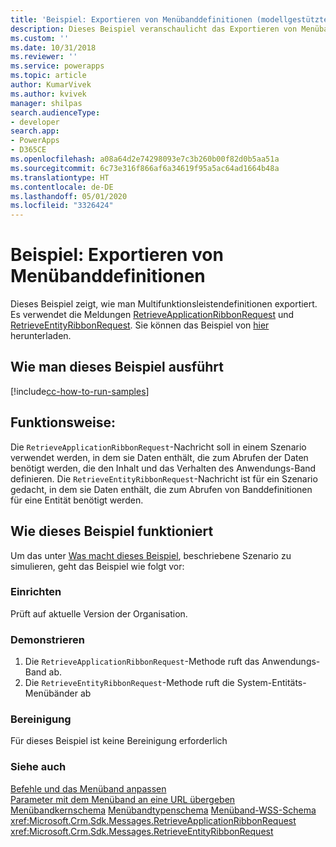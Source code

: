 ```yaml
---
title: 'Beispiel: Exportieren von Menübanddefinitionen (modellgestützte Apps) | Microsoft Docs'
description: Dieses Beispiel veranschaulicht das Exportieren von Menübanddefinitionen. Es wird die RetrieveApplicationRibbonRequest und RetrieveEntityRibbonRequest Nachrichten verwendet.
ms.custom: ''
ms.date: 10/31/2018
ms.reviewer: ''
ms.service: powerapps
ms.topic: article
author: KumarVivek
ms.author: kvivek
manager: shilpas
search.audienceType:
- developer
search.app:
- PowerApps
- D365CE
ms.openlocfilehash: a08a64d2e74298093e7c3b260b00f82d0b5aa51a
ms.sourcegitcommit: 6c73e316f866af6a34619f95a5ac64ad1664b48a
ms.translationtype: HT
ms.contentlocale: de-DE
ms.lasthandoff: 05/01/2020
ms.locfileid: "3326424"
---
```

# <a name="sample-export-ribbon-definitions"></a>Beispiel: Exportieren von Menübanddefinitionen

Dieses Beispiel zeigt, wie man Multifunktionsleistendefinitionen exportiert. Es verwendet die Meldungen [RetrieveApplicationRibbonRequest](https://docs.microsoft.com/dotnet/api/microsoft.crm.sdk.messages.retrieveapplicationribbonrequest?view=dynamics-general-ce-9) und [RetrieveEntityRibbonRequest](https://docs.microsoft.com/dotnet/api/microsoft.crm.sdk.messages.retrieveentityribbonrequest?view=dynamics-general-ce-9). Sie können das Beispiel von [hier](https://github.com/microsoft/PowerApps-Samples/tree/master/cds/orgsvc/C%23/ExportRibbonDefinitions) herunterladen.

## <a name="how-to-run-this-sample"></a>Wie man dieses Beispiel ausführt

[!include[cc-how-to-run-samples](../common-data-service/includes/cc-how-to-run-samples.md)]

## <a name="what-this-sample-does"></a>Funktionsweise:

Die `RetrieveApplicationRibbonRequest`-Nachricht soll in einem Szenario verwendet werden, in dem sie Daten enthält, die zum Abrufen der Daten benötigt werden, die den Inhalt und das Verhalten des Anwendungs-Band definieren. Die `RetrieveEntityRibbonRequest`-Nachricht ist für ein Szenario gedacht, in dem sie Daten enthält, die zum Abrufen von Banddefinitionen für eine Entität benötigt werden.

## <a name="how-this-sample-works"></a>Wie dieses Beispiel funktioniert

Um das unter [Was macht dieses Beispiel](#what-this-sample-does), beschriebene Szenario zu simulieren, geht das Beispiel wie folgt vor:

### <a name="setup"></a>Einrichten

Prüft auf aktuelle Version der Organisation.

### <a name="demonstrate"></a>Demonstrieren

1. Die `RetrieveApplicationRibbonRequest`-Methode ruft das Anwendungs-Band ab.
2. Die `RetrieveEntityRibbonRequest`-Methode ruft die System-Entitäts-Menübänder ab

### <a name="clean-up"></a>Bereinigung

Für dieses Beispiel ist keine Bereinigung erforderlich

  
### <a name="see-also"></a>Siehe auch  
 [Befehle und das Menüband anpassen](customize-commands-ribbon.md)   
 [Parameter mit dem Menüband an eine URL übergeben](pass-parameters-url-by-using-ribbon.md)   
 [Menübandkernschema](ribbon-core-schema.md) [Menübandtypenschema](ribbon-types-schema.md) [Menüband-WSS-Schema](ribbon-wss-schema.md) <xref:Microsoft.Crm.Sdk.Messages.RetrieveApplicationRibbonRequest>   
 <xref:Microsoft.Crm.Sdk.Messages.RetrieveEntityRibbonRequest>
